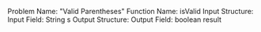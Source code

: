 Problem Name: "Valid Parentheses"
Function Name: isValid
Input Structure:
Input Field: String s
Output Structure:
Output Field: boolean result

